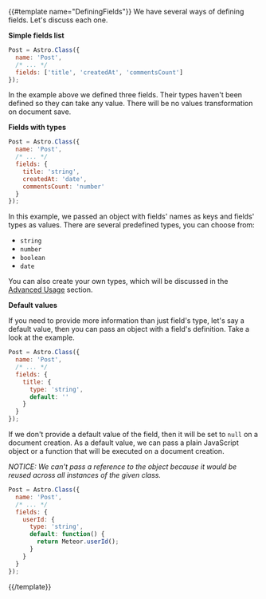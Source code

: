 {{#template name="DefiningFields"}}
We have several ways of defining fields. Let's discuss each one.

**Simple fields list**

```js
Post = Astro.Class({
  name: 'Post',
  /* ... */
  fields: ['title', 'createdAt', 'commentsCount']
});
```

In the example above we defined three fields. Their types haven't been defined so they can take any value. There will be no values transformation on document save.

**Fields with types**

```js
Post = Astro.Class({
  name: 'Post',
  /* ... */
  fields: {
    title: 'string',
    createdAt: 'date',
    commentsCount: 'number'
  }
});
```

In this example, we passed an object with fields' names as keys and fields' types as values. There are several predefined types, you can choose from:

- `string`
- `number`
- `boolean`
- `date`

You can also create your own types, which will be discussed in the [Advanced Usage](#advanced-usage) section.

**Default values**

If you need to provide more information than just field's type, let's say a default value, then you can pass an object with a field's definition. Take a look at the example.

```js
Post = Astro.Class({
  name: 'Post',
  /* ... */
  fields: {
    title: {
      type: 'string',
      default: ''
    }
  }
});
```

If we don't provide a default value of the field, then it will be set to `null` on a document creation. As a default value, we can pass a plain JavaScript object or a function that will be executed on a document creation.

_NOTICE: We can't pass a reference to the object because it would be reused across all instances of the given class._

```js
Post = Astro.Class({
  name: 'Post',
  /* ... */
  fields: {
    userId: {
      type: 'string',
      default: function() {
        return Meteor.userId();
      }
    }
  }
});
```
{{/template}}
